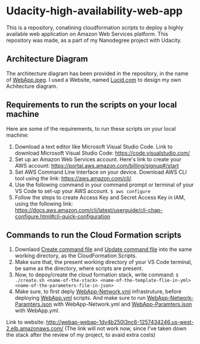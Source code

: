 # Udacity-high-availability-web-app
This is a repository, conatining cloudformation scripts to deploy a highly available web application on Amazon Web Services platform. This repository was made, as a part of my Nanodegree project with Udacity. 

## Architecture Diagram
The architecture diagram has been provided in the repository, in the name of [WebApp.jpeg](https://github.com/Karansingh005/Udacity-high-availability-web-app/blob/master/WebApp.jpeg). I used a Website, named [Lucid.com](http://www.lucidchart.com/) to design my own Achitecture diagram.

## Requirements to run the scripts on your local machine
Here are some of the requirements, to run these scripts on your local machine:
1. Download a text editor like Microsoft Visual Studio Code. Link to download Microsoft Visual Studio Code: https://code.visualstudio.com/
2. Set up an Amazon Web Services account. Here's link to create your AWS account: https://portal.aws.amazon.com/billing/signup#/start
3. Set AWS Command Line Interface on your device. Download AWS CLI tool using the link: https://aws.amazon.com/cli/.
4. Use the following command in your command prompt or terminal of your VS Code to set-up your AWS account.
`$ aws configure`
5. Follow the steps to create Access Key and Secret Access Key in IAM, using the following link: https://docs.aws.amazon.com/cli/latest/userguide/cli-chap-configure.html#cli-quick-configuration

## Commands to run the Cloud Formation scripts
1. Downlaod [Create command file](https://github.com/Karansingh005/nd9991-c2-Infrastructure-as-Code-v1/blob/master/supporting_material/create.sh) and [Update command file](https://github.com/Karansingh005/nd9991-c2-Infrastructure-as-Code-v1/blob/master/supporting_material/update.sh) into the same working directory, as the CloudFormation Scripts.
2. Make sure that, the present working directory of your VS Code terminal, be same as the directory, where scripts are present. 
3. Now, to depoy/create the cloud formation stack, write command: `$ ./create.sh <name-of-the-stack> <name-of-the-template-flie-in-yml> <name-of-the-parameters-file-in-json>`
4. Make sure, to first deply [WebApp-Network.yml](https://github.com/Karansingh005/Udacity-high-availability-web-app/blob/master/WebApp-Network.yml) infrastruture, before deploying [WebApp.yml](https://github.com/Karansingh005/Udacity-high-availability-web-app/blob/master/WebApp.yml) scripts. And make sure to run [WebApp-Network-Paramters.json](https://github.com/Karansingh005/Udacity-high-availability-web-app/blob/master/WebApp-Network-Parameters.json) with WebApp-Network.yml and [WebApp-Paramters.json](https://github.com/Karansingh005/Udacity-high-availability-web-app/blob/master/WebApp-Parameters.json) with WebApp.yml.

Link to website: http://webap-webap-1dv4b250l3nc6-1257434246.us-west-2.elb.amazonaws.com/ (The link will not work now, since I've taken down the stack after the review of my project, to avaid extra costs)
